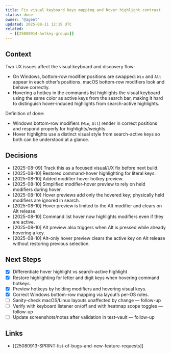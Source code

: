 ```yaml
---
title: Fix visual keyboard keys mapping and hover highlight contrast
status: done
owner: "@agent"
updated: 2025-08-11 12:19 UTC
related:
  - [[25080914-hotkey-groups]]
---
```


## Context
Two UX issues affect the visual keyboard and discovery flow:
- On Windows, bottom-row modifier positions are swapped: `Win` and `Alt` appear in each other’s positions. macOS bottom-row modifiers look and behave correctly.
- Hovering a hotkey in the commands list highlights the visual keyboard using the same color as active keys from the search bar, making it hard to distinguish hover-induced highlights from search-active highlights.

Definition of done:
- Windows bottom-row modifiers (`Win`, `Alt`) render in correct positions and respond properly for highlights/weights.
- Hover highlights use a distinct visual style from search-active keys so both can be understood at a glance.

## Decisions
- [2025-08-09] Track this as a focused visual/UX fix before next build.
- [2025-08-10] Restored command-hover highlighting for literal keys.
- [2025-08-10] Added modifier-hover hotkey preview.
- [2025-08-10] Simplified modifier-hover preview to rely on held modifiers during hover.
- [2025-08-10] Hover previews add only the hovered key; physically held modifiers are ignored in search.
- [2025-08-10] Hover preview is limited to the Alt modifier and clears on Alt release.
- [2025-08-10] Command list hover now highlights modifiers even if they are active.
- [2025-08-10] Alt preview also triggers when Alt is pressed while already hovering a key.
- [2025-08-10] Alt-only hover preview clears the active key on Alt release without restoring previous selection.

## Next Steps
- [x] Differentiate hover highlight vs search-active highlight
- [x] Restore highlighting for letter and digit keys when hovering command hotkeys.
- [x] Preview hotkeys by holding modifiers and hovering visual keys.
- [x] Correct Windows bottom-row mapping via layout’s per‑OS roles.
- [ ] Sanity-check macOS/Linux layouts unaffected by change — follow-up
- [ ] Verify with keyboard listener on/off and with heatmap scope toggles — follow-up
- [ ] Update screenshots/notes after validation in test-vault — follow-up

## Links
- [[25080913-SPRINT-list-of-bugs-and-new-feature-requests]]
